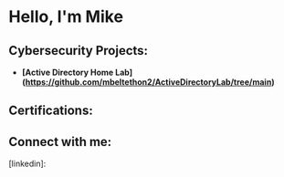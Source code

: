 <h1>Hello, I'm Mike </h1>

<h2> Cybersecurity Projects:</h2>

- <b>[Active Directory Home Lab] (https://github.com/mbeltethon2/ActiveDirectoryLab/tree/main)</b>
  
<h2> Certifications:</h2>


<h2> Connect with me:</h2>

[linkedin]: 

